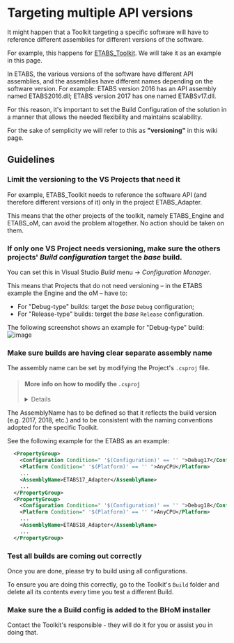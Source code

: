# Targeting multiple API versions

It might happen that a Toolkit targeting a specific software will have to reference different assemblies for different versions of the software. 

For example, this happens for [ETABS_Toolkit](https://github.com/BHoM/ETABS_Toolkit). We will take it as an example in this page.

In ETABS, the various versions of the software have different API assemblies, and the assemblies have different names depending on the software version. For example: ETABS version 2016 has an API assembly named ETABS2016.dll; ETABS version 2017 has one named ETABSv17.dll.

For this reason, it's important to set the Build Configuration of the solution in a manner that allows the needed flexibility and maintains scalability.

For the sake of semplicity we will refer to this as **"versioning"** in this wiki page.

## Guidelines
### Limit the versioning to the VS Projects that need it

For example, ETABS_Toolkit needs to reference the software API (and therefore different versions of it) only in the project ETABS_Adapter.

This means that the other projects of the toolkit, namely ETABS_Engine and ETABS_oM, can avoid the problem altogether. No action should be taken on them.

### If only one VS Project needs versioning, make sure the others projects' _Build configuration_ target the _base_ build.
You can set this in Visual Studio _Build_ menu → _Configuration Manager_.

This means that Projects that do not need versioning – in the ETABS example the Engine and the oM – have to:
- For "Debug-type" builds: target the _base_ `Debug` configuration;
- For "Release-type" builds: terget the _base_ `Release` configuration.

The following screenshot shows an example for "Debug-type" build:
![image](https://user-images.githubusercontent.com/6352844/78662696-ca3cdc80-78c8-11ea-867b-685d6b3a93a9.png)

### Make sure builds are having clear separate assembly name
The assembly name can be set by modifying the Project's `.csproj` file.

> #### More info on how to modify the `.csproj`
> <details>
> This can be done by:  
>
> - In VS, right click the project in Solution Explorer → _Unload Project_ → right click again → edit `.csproj`. Edit,  save, then right-click again on the project and do _Reload Project_.  
>
> - OR by navigating to the project folder and editing the `.csproj` directly. 
> </detail>

The AssemblyName has to be defined so that it reflects the build version (e.g. 2017, 2018, etc.) and to be consistent with the naming conventions adopted for the specific Toolkit.

See the following example for the ETABS as an example:

```xml
  <PropertyGroup>
    <Configuration Condition=" '$(Configuration)' == '' ">Debug17</Configuration>
    <Platform Condition=" '$(Platform)' == '' ">AnyCPU</Platform>
    ...
    <AssemblyName>ETABS17_Adapter</AssemblyName>
    ...
  </PropertyGroup>
  <PropertyGroup>
    <Configuration Condition=" '$(Configuration)' == '' ">Debug18</Configuration>
    <Platform Condition=" '$(Platform)' == '' ">AnyCPU</Platform>
    ...
    <AssemblyName>ETABS18_Adapter</AssemblyName>
    ...
  </PropertyGroup>
```

### Test all builds are coming out correctly
Once you are done, please try to build using all configurations.

To ensure you are doing this correctly, go to the Toolkit's `Build` folder and delete all its contents every time you test a different Build.

### Make sure the a Build config is added to the BHoM installer
Contact the Toolkit's responsible - they will do it for you or assist you in doing that.